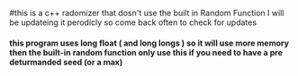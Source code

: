 #this is a c++ radomizer that dosn't use the built in Random Function I will be updateing it perodicly so come back often to check for updates
#### this program uses long float ( and long longs ) so it will use more memory then the built-in random function only use this if you need to have a pre deturmanded seed (or a max)